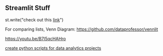 ## Streamlit Stuff


st.write("check out this [link](https://share.streamlit.io/mesmith027/streamlit_webapps/main/MC_pi/streamlit_app.py)")


For comparing lists, Venn Diagram:
https://github.com/dataprofessor/vennlit

https://youtu.be/B7l5qcHAHro


[create python scripts for data analytics projects](https://discuss.streamlit.io/t/new-app-python-code-writing-bot/25296)

